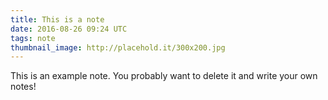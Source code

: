 ```yaml
---
title: This is a note
date: 2016-08-26 09:24 UTC
tags: note
thumbnail_image: http://placehold.it/300x200.jpg
---
```

This is an example note. You probably want to delete it and write your own notes!
